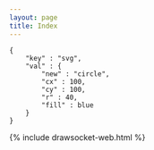 ```yaml
---
layout: page
title: Index
---
```


<style>
    .highlight pre:hover {
        background-color: pink;
    }
</style>

```
{
    "key" : "svg",
    "val" : {
        "new" : "circle",
        "cx" : 100,
        "cy" : 100,
        "r" : 40,
        "fill" : blue
    }
}
```


{% include drawsocket-web.html %}


<script>
    const snippet = document.querySelector("code");
    console.log(JSON.parse(snippet.innerHTML));
</script>